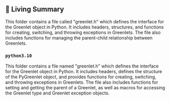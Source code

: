 

<!-- Living README Summary -->
## 🌳 Living Summary

This folder contains a file called "greenlet.h" which defines the interface for the Greenlet object in Python. It includes headers, structures, and functions for creating, switching, and throwing exceptions in Greenlets. The file also includes functions for managing the parent-child relationship between Greenlets.


### `python3.10`

This folder contains a file named "greenlet.h" which defines the interface for the Greenlet object in Python. It includes headers, defines the structure of the PyGreenlet object, and provides functions for creating, switching, and throwing exceptions in Greenlets. The file also includes functions for setting and getting the parent of a Greenlet, as well as macros for accessing the Greenlet type and Greenlet exception objects.

<!-- Living README Summary -->
